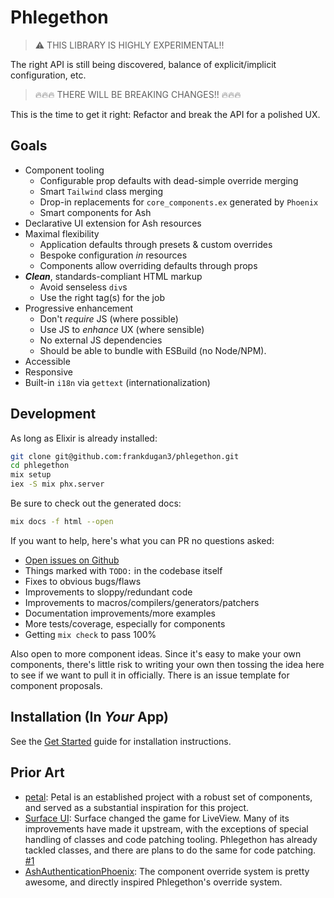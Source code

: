 # Phlegethon

> ️⚠️ THIS LIBRARY IS HIGHLY EXPERIMENTAL!!

The right API is still being discovered, balance of explicit/implicit configuration, etc.

> 🔥🔥🔥 THERE WILL BE BREAKING CHANGES!! 🔥🔥🔥

This is the time to get it right: Refactor and break the API for a polished UX.

## Goals

- Component tooling
  - Configurable prop defaults with dead-simple override merging
  - Smart `Tailwind` class merging
  - Drop-in replacements for `core_components.ex` generated by `Phoenix`
  - Smart components for Ash
- Declarative UI extension for Ash resources
- Maximal flexibility
  - Application defaults through presets & custom overrides
  - Bespoke configuration _in_ resources
  - Components allow overriding defaults through props
- **_Clean_**, standards-compliant HTML markup
  - Avoid senseless `div`s
  - Use the right tag(s) for the job
- Progressive enhancement
  - Don't _require_ JS (where possible)
  - Use JS to _enhance_ UX (where sensible)
  - No external JS dependencies
  - Should be able to bundle with ESBuild (no Node/NPM).
- Accessible
- Responsive
- Built-in `i18n` via `gettext` (internationalization)

## Development

As long as Elixir is already installed:

```sh
git clone git@github.com:frankdugan3/phlegethon.git
cd phlegethon
mix setup
iex -S mix phx.server
```

Be sure to check out the generated docs:

```sh
mix docs -f html --open
```

If you want to help, here's what you can PR no questions asked:

- [Open issues on Github](https://github.com/frankdugan3/phlegethon/issues)
- Things marked with `TODO:` in the codebase itself
- Fixes to obvious bugs/flaws
- Improvements to sloppy/redundant code
- Improvements to macros/compilers/generators/patchers
- Documentation improvements/more examples
- More tests/coverage, especially for components
- Getting `mix check` to pass 100%

Also open to more component ideas. Since it's easy to make your own components, there's little risk to writing your own then tossing the idea here to see if we want to pull it in officially. There is an issue template for component proposals.

## Installation (In _Your_ App)

See the [Get Started](documentation/tutorials/get-started.md) guide for installation instructions.

## Prior Art

- [petal](https://petal.build/): Petal is an established project with a robust set of components, and served as a substantial inspiration for this project.
- [Surface UI](https://surface-ui.org/): Surface changed the game for LiveView. Many of its improvements have made it upstream, with the exceptions of special handling of classes and code patching tooling. Phlegethon has already tackled classes, and there are plans to do the same for code patching. [#1](https://github.com/frankdugan3/phlegethon/issues/1)
- [AshAuthenticationPhoenix](https://github.com/team-alembic/ash_authentication_phoenix): The component override system is pretty awesome, and directly inspired Phlegethon's override system.
